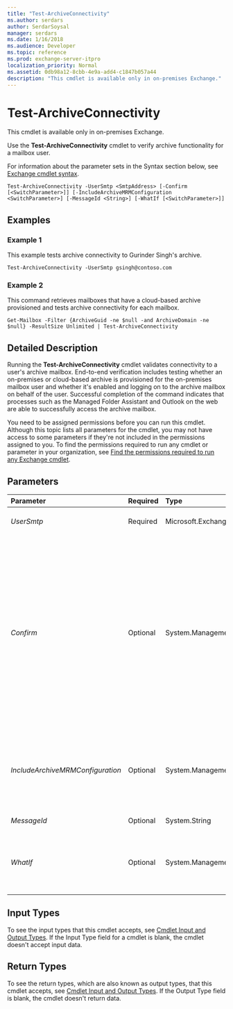 ```yaml
---
title: "Test-ArchiveConnectivity"
ms.author: serdars
author: SerdarSoysal
manager: serdars
ms.date: 1/16/2018
ms.audience: Developer
ms.topic: reference
ms.prod: exchange-server-itpro
localization_priority: Normal
ms.assetid: 0db98a12-8cbb-4e9a-add4-c1847b057a44
description: "This cmdlet is available only in on-premises Exchange."
---
```


# Test-ArchiveConnectivity

This cmdlet is available only in on-premises Exchange. 
  
Use the **Test-ArchiveConnectivity** cmdlet to verify archive functionality for a mailbox user.
  
For information about the parameter sets in the Syntax section below, see [Exchange cmdlet syntax](https://technet.microsoft.com/library/bb123552.aspx). 
  
```
Test-ArchiveConnectivity -UserSmtp <SmtpAddress> [-Confirm [<SwitchParameter>]] [-IncludeArchiveMRMConfiguration <SwitchParameter>] [-MessageId <String>] [-WhatIf [<SwitchParameter>]]

```

## Examples

### Example 1

This example tests archive connectivity to Gurinder Singh's archive.
  
```
Test-ArchiveConnectivity -UserSmtp gsingh@contoso.com
```

### Example 2

This command retrieves mailboxes that have a cloud-based archive provisioned and tests archive connectivity for each mailbox.
  
```
Get-Mailbox -Filter {ArchiveGuid -ne $null -and ArchiveDomain -ne $null} -ResultSize Unlimited | Test-ArchiveConnectivity
```

## Detailed Description

Running the **Test-ArchiveConnectivity** cmdlet validates connectivity to a user's archive mailbox. End-to-end verification includes testing whether an on-premises or cloud-based archive is provisioned for the on-premises mailbox user and whether it's enabled and logging on to the archive mailbox on behalf of the user. Successful completion of the command indicates that processes such as the Managed Folder Assistant and Outlook on the web are able to successfully access the archive mailbox.
  
You need to be assigned permissions before you can run this cmdlet. Although this topic lists all parameters for the cmdlet, you may not have access to some parameters if they're not included in the permissions assigned to you. To find the permissions required to run any cmdlet or parameter in your organization, see [Find the permissions required to run any Exchange cmdlet](https://technet.microsoft.com/library/mt432940.aspx).
  
## Parameters

|**Parameter**|**Required**|**Type**|**Description**|
|:-----|:-----|:-----|:-----|
| _UserSmtp_ <br/> |Required  <br/> |Microsoft.Exchange.Data.SmtpAddress  <br/> |The _UserSmtp_ parameter specifies the SMTP address of the mailbox. <br/> |
| _Confirm_ <br/> |Optional  <br/> |System.Management.Automation.SwitchParameter  <br/> | The _Confirm_ switch specifies whether to show or hide the confirmation prompt. How this switch affects the cmdlet depends on if the cmdlet requires confirmation before proceeding. <br/>  Destructive cmdlets (for example, **Remove-\*** cmdlets) have a built-in pause that forces you to acknowledge the command before proceeding. For these cmdlets, you can skip the confirmation prompt by using this exact syntax: `-Confirm:$false`.  <br/>  Most other cmdlets (for example, **New-\*** and **Set-\*** cmdlets) don't have a built-in pause. For these cmdlets, specifying the _Confirm_ switch without a value introduces a pause that forces you acknowledge the command before proceeding. <br/> |
| _IncludeArchiveMRMConfiguration_ <br/> |Optional  <br/> |System.Management.Automation.SwitchParameter  <br/> |The _IncludeArchiveMRMConfiguration_ switch retrieves retention tags that are provisioned in the user's archive mailbox and the last time the archive was processed by the Managed Folder Assistant. You don't need to specify a value with this switch. <br/> |
| _MessageId_ <br/> |Optional  <br/> |System.String  <br/> |This parameter is reserved for internal Microsoft use.  <br/> |
| _WhatIf_ <br/> |Optional  <br/> |System.Management.Automation.SwitchParameter  <br/> |The _WhatIf_ switch simulates the actions of the command. You can use this switch to view the changes that would occur without actually applying those changes. You don't need to specify a value with this switch. <br/> |
   
## Input Types

To see the input types that this cmdlet accepts, see [Cmdlet Input and Output Types](http://go.microsoft.com/fwlink/p/?linkId=616387). If the Input Type field for a cmdlet is blank, the cmdlet doesn't accept input data. 
  
## Return Types

To see the return types, which are also known as output types, that this cmdlet accepts, see [Cmdlet Input and Output Types](http://go.microsoft.com/fwlink/p/?linkId=616387). If the Output Type field is blank, the cmdlet doesn't return data. 
  

